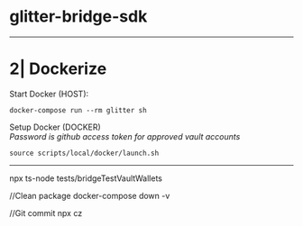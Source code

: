 # glitter-bridge-sdk


-----------------------------------------------------------------------------
# 2| Dockerize

Start Docker (HOST):
```
docker-compose run --rm glitter sh
```

Setup Docker (DOCKER)  
*Password is github access token for approved vault accounts*
```
source scripts/local/docker/launch.sh
```

-----------------------------------------------------------------------------

npx ts-node tests/bridgeTestVaultWallets

//Clean package
docker-compose down -v

//Git commit
npx cz
